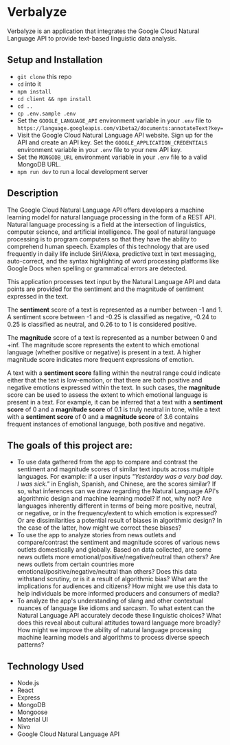 # Verbalyze

Verbalyze is an application that integrates the Google Cloud Natural Language API to provide text-based linguistic data analysis. 


## Setup and Installation 

- `git clone` this repo 
- `cd` into it 
- `npm install` 
- `cd client && npm install` 
- `cd ..` 
- `cp .env.sample .env`
- Set the `GOOGLE_LANGUAGE_API` environment variable in your `.env` file to `https://language.googleapis.com/v1beta2/documents:annotateText?key=`
- Visit the Google Cloud Natural Language API website. Sign up for the API and create an API key. Set the `GOOGLE_APPLICATION_CREDENTIALS` environment variable in your `.env` file to your new API key. 
- Set the `MONGODB_URL` environment variable in your `.env` file to a valid MongoDB URL.
- `npm run dev` to run a local development server 

## Description 

The Google Cloud Natural Language API offers developers a machine learning model for natural language processing in the form of a REST API. Natural language processing is a field at the intersection of linguistics, computer science, and artificial intelligence. The goal of natural language processing is to program computers so that they have the ability to comprehend human speech. Examples of this technology that are used frequently in daily life include Siri/Alexa, predictive text in text messaging, auto-correct, and the syntax highlighting of word processing platforms like Google Docs when spelling or grammatical errors are detected. 

This application processes text input by the Natural Language API and data points are provided for the sentiment and the magnitude of sentiment expressed in the text. 

The **sentiment** score of a text is represented as a number between -1 and 1. A sentiment score between -1 and -0.25 is classified as negative, -0.24 to 0.25 is classified as neutral, and 0.26 to to 1 is considered positive. 

The **magnitude** score of a text is represented as a number between 0 and +inf. The magnitude score represents the extent to which emotional language (whether positive or negative) is present in a text. A higher magnitude score indicates more frequent expressions of emotion. 

A text with a **sentiment score** falling within the neutral range could indicate either that the text is low-emotion, or that there are both positive and negative emotions expressed within the text. In such cases, the **magnitude** score can be used to assess the extent to which emotional language is present in a text. For example, it can be inferred that a text with a **sentiment score** of 0 and a **magnitude score** of 0.1 is truly neutral in tone, while a text with a **sentiment score** of 0 and a **magnitude score** of 3.6 contains frequent instances of emotional language, both positive and negative. 

## The goals of this project are: 

- To use data gathered from the app to compare and contrast the sentiment and magnitude scores of similar text inputs across multiple languages. For example: if a user inputs *"Yesterday was a very bad day. I was sick."* in English, Spanish, and Chinese, are the scores similar? If so, what inferences can we draw regarding the Natural Language API's algorithmic design and machine learning model? If not, why not? Are languages inherently different in terms of being more positive, neutral, or negative, or in the frequency/extent to which emotion is expressed? Or are dissimilarities a potential result of biases in algorithmic design? In the case of the latter, how might we correct these biases?
- To use the app to analyze stories from news outlets and compare/contrast the sentiment and magnitude scores of various news outlets domestically and globally. Based on data collected, are some news outlets more emotional/positive/negative/neutral than others? Are news outlets from certain countries more emotional/positive/negative/neutral than others? Does this data withstand scrutiny, or is it a result of algorithmic bias? What are the implications for audiences and citizens? How might we use this data to help individuals be more informed producers and consumers of media? 
- To analyze the app's understanding of slang and other contextual nuances of language like idioms and sarcasm. To what extent can the Natural Language API accurately decode these linguistic choices? What does this reveal about cultural attitudes toward language more broadly? How might we improve the ability of natural language processing machine learning models and algorithms to process diverse speech patterns?

## Technology Used 

- Node.js 
- React 
- Express 
- MongoDB 
- Mongoose 
- Material UI 
- Nivo
- Google Cloud Natural Language API
